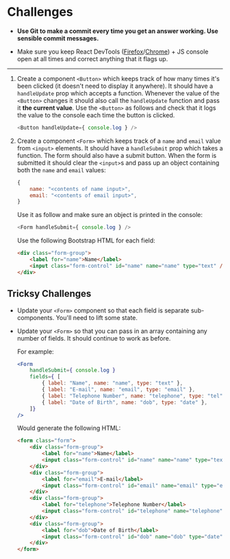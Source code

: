 # Challenges

- **Use Git to make a commit every time you get an answer working. Use sensible commit messages.**

- Make sure you keep React DevTools ([Firefox](https://addons.mozilla.org/en-US/firefox/addon/react-devtools/)/[Chrome](https://chrome.google.com/webstore/detail/react-developer-tools/fmkadmapgofadopljbjfkapdkoienihi)) + JS console open at all times and correct anything that it flags up.

---

1) Create a component `<Button>` which keeps track of how many times it's been clicked (it doesn't need to display it anywhere). It should have a `handleUpdate` prop which accepts a function. Whenever the value of the `<Button>` changes it should also call the `handleUpdate` function and pass it **the current value**. Use the `<Button>` as follows and check that it logs the value to the console each time the button is clicked.

    ```js
    <Button handleUpdate={ console.log } />
    ```

2) Create a component `<Form>` which keeps track of a `name` and `email` value from `<input>` elements. It should have a `handleSubmit` prop which takes a function. The form should also have a submit button. When the form is submitted it should clear the `<input>`s and pass up an object containing both the `name` and `email` values:

    ```js
    {
        name: "<contents of name input>",
        email: "<contents of email input>",
    }
    ```

    Use it as follow and make sure an object is printed in the console:

    ```js
    <Form handleSubmit={ console.log } />
    ```

    Use the following Bootstrap HTML for each field:

    ```html
    <div class="form-group">
        <label for="name">Name</label>
        <input class="form-control" id="name" name="name" type="text" />
    </div>
    ```



## Tricksy Challenges

- Update your `<Form>` component so that each field is separate sub-components. You'll need to lift some state.

- Update your `<Form>` so that you can pass in an array containing any number of fields. It should continue to work as before.

    For example:

    ```jsx
    <Form
        handleSubmit={ console.log }
        fields={ [
            { label: "Name", name: "name", type: "text" },
            { label: "E-mail", name: "email", type: "email" },
            { label: "Telephone Number", name: "telephone", type: "tel" },
            { label: "Date of Birth", name: "dob", type: "date" },
        ]}
    />
    ```

    Would generate the following HTML:

    ```html
    <form class="form">
        <div class="form-group">
            <label for="name">Name</label>
            <input class="form-control" id="name" name="name" type="text" />
        </div>
        <div class="form-group">
            <label for="email">E-mail</label>
            <input class="form-control" id="email" name="email" type="email" />
        </div>
        <div class="form-group">
            <label for="telephone">Telephone Number</label>
            <input class="form-control" id="telephone" name="telephone" type="tel" />
        </div>
        <div class="form-group">
            <label for="dob">Date of Birth</label>
            <input class="form-control" id="dob" name="dob" type="date" />
        </div>
    </form>
    ```
